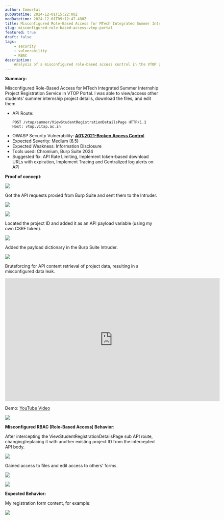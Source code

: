 ```yaml
---
author: Immortal
pubDatetime: 2024-12-01T15:22:00Z
modDatetime: 2024-12-01T09:12:47.400Z
title: Misconfigured Role-Based Access for MTech Integrated Summer Internship Project Registration Service in VTOP Portal
slug: misconfigured-role-based-access-vtop-portal
featured: true
draft: false
tags:
    - security
    - vulnerability
    - RBAC
description:
    Analysis of a misconfigured role-based access control in the VTOP portal that allowed unauthorized access to other students' summer internship project details.
---
```


**Summary:**

Misconfigured Role-Based Access for MTech Integrated Summer Internship Project Registration Service in VTOP Portal. I was able to view/access other students' summer internship project details, download the files, and edit them.

- API Route:
    ```
    POST /vtop/summer/ViewStudentRegistrationDetailsPage HTTP/1.1
    Host: vtop.vitap.ac.in
    ```
- OWASP Security Vulnerability: [**A01:2021-Broken Access Control**](https://owasp.org/Top10/A01_2021-Broken_Access_Control/)
- Expected Severity: Medium (6.5)
- Expected Weakness: Information Disclosure
- Tools used: Chromium, Burp Suite 2024
- Suggested fix: API Rate Limiting, Implement token-based download URLs with expiration, Implement Tracing and Centralized log alerts on API

**Proof of concept:**

![](@assets/attachment/7d883c3a4757ff2d514f46f67402089b.png)

Got the API requests proxied from Burp Suite and sent them to the Intruder.

![](@assets/attachment/911465fcd91fbd3c36e9f774d293fccb.png)

![](@assets/attachment/37b59818fbab791ec7b900be75f9fb81.png)

Located the project ID and added it as an API payload variable (using my own CSRF token).

![](@assets/attachment/c91cf2840510c60f66b3a784b79f3b59.png)

Added the payload dictionary in the Burp Suite Intruder.

![](@assets/attachment/2e6b39b568e0f83e12840309ff39447f.png)

Bruteforcing for API content retrieval of project data, resulting in a misconfigured data leak.

<iframe width="700" height="400" src="https://www.youtube.com/embed/FpmfaGwH3kE?si=_iicYWxgznpTy0EX" title="YouTube video player" frameborder="0" allow="accelerometer; autoplay; clipboard-write; encrypted-media; gyroscope; picture-in-picture; web-share" referrerpolicy="strict-origin-when-cross-origin" allowfullscreen></iframe>

Demo: [YouTube Video](https://www.youtube.com/embed/FpmfaGwH3kE?si=_iicYWxgznpTy0EX)

![](@assets/attachment/85b8245a0d5b93402462a655b70544a6.png)

**Misconfigured RBAC (Role-Based Access) Behavior:**

After intercepting the ViewStudentRegistrationDetailsPage sub API route, changing/replacing it with another existing project ID from the intercepted API body.

![](@assets/attachment/54e55e390fb394dfdb86b6850334835f.png)

Gained access to files and edit access to others' forms.

![](@assets/attachment/11584aa5ab950e2624d6cd9688346784.png)

![](@assets/attachment/a8ef2d4520621cdd4e98140f1dee5047.png)

**Expected Behavior:**

My registration form content, for example:

![](@assets/attachment/ece16c4258e99a0cde83d2e0998c91f8.png)
